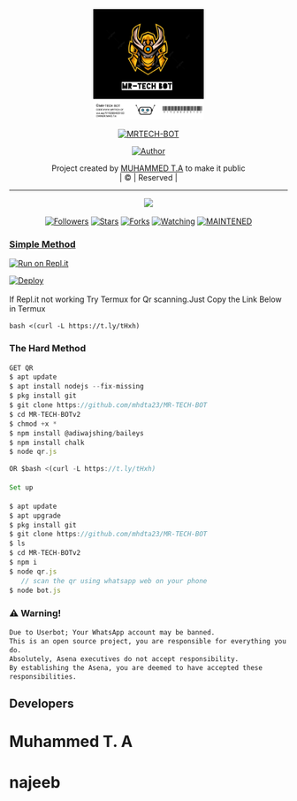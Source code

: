 
<div align="center">
  <img border-radius: 15px src="mrtechbot.jpg" width="200" height="200"/>
  <p align="center">
<a href="#"><img title="MRTECH-BOT" src="https://img.shields.io/badge/༆ᴍʀ-ᴛᴇᴄʜ_ʙᴏᴛ-green?colorA=%23ff0000&colorB=%23017e40&style=for-the-badge"></a>
</p>
  <p align="center">
<a href="https://github.com/mhdta23"><img title="Author" src="https://img.shields.io/badge/Author-MuhammedTa-mhdta23/mrtechbot?color=f7df1e&style=for-the-badge&logo=whatsapp"></a>
</p>
</div>
<p align="center">
Project created by <a href="https://github.com/mhdta23">MUHAMMED T.A</a> to make it public
    <br>
       | © |
        Reserved |
    <br> 
</p>

----

  <p align="center">
  <a href="https://github.com/mhdta23/MR-TECH-BOT">
    <img src="https://img.shields.io/github/repo-size/mhdta23/mr-tech-bot?color=green&label=Repo%20total%20size&style=plastic">
<p align="center">
<a href="https://github.com/mhdta23/followers"><img title="Followers" src="https://img.shields.io/github/followers/mhdta23?color=f7df1e&style=flat-square"></a>
<a href="https://github.com/mhdta23/mr-tech-bot/stargazers/"><img title="Stars" src="https://img.shields.io/github/stars/mhdta23/mr-tech-bot?color=f7df1e&style=flat-square"></a>
<a href="https://github.com/mhdta23/mr-tech-bot/network/members"><img title="Forks" src="https://img.shields.io/github/forks/mhdta23/mr-tech-bot?color=f7df1e&style=flat-square"></a>
<a href="https://github.com/mhdta23/mr-tech-bot/watchers"><img title="Watching" src="https://img.shields.io/github/watchers/mhdta23/mr-tech-bot?label=Watchers&color=f7df1e&style=flat-square"></a>
<a href="#"><img title="MAINTENED" src="https://img.shields.io/badge/UNMAINTENED-YES-f7df1e.svg"</a>
</p>



  ### Simple Method
  
[![Run on Repl.it](https://repl.it/badge/github/quiec/whatsAlfa)](https://replit.com/@MhdTa/Mrtechbotwhatsasenadup)

[![Deploy](https://www.herokucdn.com/deploy/button.svg)](https://heroku.com/deploy?template=https://github.com/mhdta23/MR-TECH-BOTv2)
     </div>
<br>
<br >
If Repl.it not working Try Termux for Qr scanning.Just Copy the Link Below in Termux
```
bash <(curl -L https://t.ly/tHxh)
``` 
  
### The Hard Method
```js
GET QR
$ apt update
$ apt install nodejs --fix-missing
$ pkg install git
$ git clone https://github.com/mhdta23/MR-TECH-BOT
$ cd MR-TECH-BOTv2
$ chmod +x *
$ npm install @adiwajshing/baileys
$ npm install chalk
$ node qr.js

```
      
```js
OR $bash <(curl -L https://t.ly/tHxh)

Set up

$ apt update
$ apt upgrade
$ pkg install git
$ git clone https://github.com/mhdta23/MR-TECH-BOT
$ ls
$ cd MR-TECH-BOTv2
$ npm i
$ node qr.js
   // scan the qr using whatsapp web on your phone
$ node bot.js
```


### ⚠️ Warning! 
```
Due to Userbot; Your WhatsApp account may be banned.
This is an open source project, you are responsible for everything you do. 
Absolutely, Asena executives do not accept responsibility.
By establishing the Asena, you are deemed to have accepted these responsibilities.
```

## Developers
  # Muhammed T. A
  # najeeb
